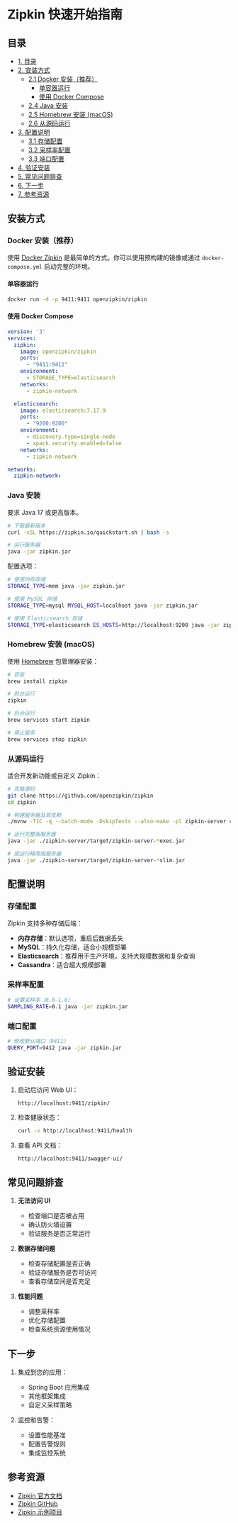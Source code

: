 # Zipkin 快速开始指南

## 目录
- [1. 目录](#目录)
- [2. 安装方式](#安装方式)
    - [2.1 Docker 安装（推荐）](#docker-安装推荐)
        - [    单容器运行](#单容器运行)
        - [    使用 Docker Compose](#使用-docker-compose)
    - [2.4 Java 安装](#java-安装)
    - [2.5 Homebrew 安装 (macOS)](#homebrew-安装-macos)
    - [2.6 从源码运行](#从源码运行)
- [3. 配置说明](#配置说明)
    - [3.1 存储配置](#存储配置)
    - [3.2 采样率配置](#采样率配置)
    - [3.3 端口配置](#端口配置)
- [4. 验证安装](#验证安装)
- [5. 常见问题排查](#常见问题排查)
- [6. 下一步](#下一步)
- [7. 参考资源](#参考资源)



## 安装方式

### Docker 安装（推荐）

使用 [Docker Zipkin](https://github.com/openzipkin/docker-zipkin) 是最简单的方式。你可以使用预构建的镜像或通过 `docker-compose.yml` 启动完整的环境。

#### 单容器运行
```bash
docker run -d -p 9411:9411 openzipkin/zipkin
```

#### 使用 Docker Compose
```yaml
version: '3'
services:
  zipkin:
    image: openzipkin/zipkin
    ports:
      - "9411:9411"
    environment:
      - STORAGE_TYPE=elasticsearch
    networks:
      - zipkin-network

  elasticsearch:
    image: elasticsearch:7.17.9
    ports:
      - "9200:9200"
    environment:
      - discovery.type=single-node
      - xpack.security.enabled=false
    networks:
      - zipkin-network

networks:
  zipkin-network:
```

### Java 安装

要求 Java 17 或更高版本。

```bash
# 下载最新版本
curl -sSL https://zipkin.io/quickstart.sh | bash -s

# 运行服务器
java -jar zipkin.jar
```

配置选项：
```bash
# 使用内存存储
STORAGE_TYPE=mem java -jar zipkin.jar

# 使用 MySQL 存储
STORAGE_TYPE=mysql MYSQL_HOST=localhost java -jar zipkin.jar

# 使用 Elasticsearch 存储
STORAGE_TYPE=elasticsearch ES_HOSTS=http://localhost:9200 java -jar zipkin.jar
```

### Homebrew 安装 (macOS)

使用 [Homebrew](https://brew.sh/) 包管理器安装：

```bash
# 安装
brew install zipkin

# 前台运行
zipkin

# 后台运行
brew services start zipkin

# 停止服务
brew services stop zipkin
```

### 从源码运行

适合开发新功能或自定义 Zipkin：

```bash
# 克隆源码
git clone https://github.com/openzipkin/zipkin
cd zipkin

# 构建服务器及其依赖
./mvnw -T1C -q --batch-mode -DskipTests --also-make -pl zipkin-server clean package

# 运行完整版服务器
java -jar ./zipkin-server/target/zipkin-server-*exec.jar

# 或运行精简版服务器
java -jar ./zipkin-server/target/zipkin-server-*slim.jar
```

## 配置说明

### 存储配置

Zipkin 支持多种存储后端：

- **内存存储**：默认选项，重启后数据丢失
- **MySQL**：持久化存储，适合小规模部署
- **Elasticsearch**：推荐用于生产环境，支持大规模数据和复杂查询
- **Cassandra**：适合超大规模部署

### 采样率配置

```bash
# 设置采样率（0.0-1.0）
SAMPLING_RATE=0.1 java -jar zipkin.jar
```

### 端口配置

```bash
# 修改默认端口（9411）
QUERY_PORT=9412 java -jar zipkin.jar
```

## 验证安装

1. 启动后访问 Web UI：
   ```
   http://localhost:9411/zipkin/
   ```

2. 检查健康状态：
   ```bash
   curl -v http://localhost:9411/health
   ```

3. 查看 API 文档：
   ```
   http://localhost:9411/swagger-ui/
   ```

## 常见问题排查

1. **无法访问 UI**
   - 检查端口是否被占用
   - 确认防火墙设置
   - 验证服务是否正常运行

2. **数据存储问题**
   - 检查存储配置是否正确
   - 验证存储服务是否可访问
   - 查看存储空间是否充足

3. **性能问题**
   - 调整采样率
   - 优化存储配置
   - 检查系统资源使用情况

## 下一步

1. 集成到您的应用：
   - Spring Boot 应用集成
   - 其他框架集成
   - 自定义采样策略

2. 监控和告警：
   - 设置性能基准
   - 配置告警规则
   - 集成监控系统

## 参考资源

- [Zipkin 官方文档](https://zipkin.io/)
- [Zipkin GitHub](https://github.com/openzipkin/zipkin)
- [Zipkin 示例项目](https://github.com/openzipkin/zipkin/tree/master/zipkin-example)